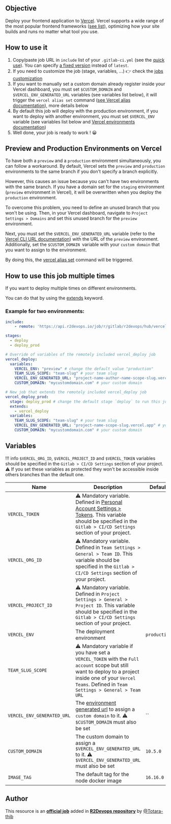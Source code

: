 ## Objective

Deploy your frontend application to [Vercel](https://vercel.com). Vercel supports a wide range of the most popular frontend frameworks ([see list](https://vercel.com/docs/frameworks)), optimizing how your site builds and runs no matter what tool you use.

## How to use it

1. Copy/paste job URL in `include` list of your `.gitlab-ci.yml` (see the [quick use](https://docs.r2devops.io/get-started/use-templates/#use-a-template)). You can specify [a fixed version](https://docs.r2devops.io/get-started/use-templates/#versioning) instead of `latest`.
1. If you need to customize the job (stage, variables, ...) 👉 check the [jobs
   customization](https://docs.r2devops.io/get-started/use-templates/#job-templates-customization)
1. If you want to manually set a custom domain already register inside your Vercel dashboard, you must set `$CUSTOM_DOMAIN` and `$VERCEL_ENV_GENERATED_URL` variables (see variables list below), it will trigger the `vercel alias set` command ([see Vercel alias documentation](https://vercel.com/docs/cli/alias)), more details below
1. By default this job will deploy with the production environment, if you want to deploy with another environment, you must set `$VERCEL_ENV` variable (see variables list below and [Vercel environments documentation](https://vercel.com/docs/concepts/deployments/environments))
1. Well done, your job is ready to work ! 😀

## Preview and Production Environments on Vercel

To have both a `preview` and a `production` environment simultaneously, you can follow a workaround. By default, Vercel sets the `preview` and `production` environments to the same branch if you don't specify a branch explicitly.

However, this causes an issue because you can't have two environments with the same branch. If you have a domain set for the `staging` environment (`preview` environment in Vercel), it will be overwritten when you deploy the `production` environment.

To overcome this problem, you need to define an unused branch that you won't be using. Then, in your Vercel dashboard, navigate to `Project Settings > Domains` and set this unused branch for the `preview` environment.

Next, you must set the `$VERCEL_ENV_GENERATED_URL` variable (refer to the [Vercel CLI URL documentation](https://vercel.com/docs/concepts/deployments/generated-urls#url-with-vercel-cli)) with the URL of the `preview` environment. Additionally, set the `$CUSTOM_DOMAIN `variable with your `custom domain` that you want to assign to the environment.

By doing this, the [vercel alias set](https://vercel.com/docs/cli/alias) command will be triggered.

## How to use this job multiple times

If you want to deploy multiple times on different environments.

You can do that by using the [extends](https://docs.gitlab.com/ee/ci/yaml/#extends) keyword.

### Example for two environments:

```yml
include:
    - remote: 'https://api.r2devops.io/job/r/gitlab/r2devops/hub/vercel_deploy.yml'

stages:
  - deploy
  - deploy_prod

# Override of variables of the remotely included vercel_deploy job
vercel_deploy: 
  variables:
    VERCEL_ENV: "preview" # change the default value "production"
    TEAM_SLUG_SCOPE: "team-slug" # your team slug
    VERCEL_ENV_GENERATED_URL: "project-name-author-name-scope-slug.vercel.app" # your vercel preview environment generated url
    CUSTOM_DOMAIN: "mycustomdomain.com" # your custom domain

# New job that extends the remotely included vercel_deploy job
vercel_deploy_prod: 
  stage: deploy_prod # change the default stage `deploy` to run this job after the preview deployment
  extends:
    - vercel_deploy
  variables:
    TEAM_SLUG_SCOPE: "team-slug" # your team slug
    VERCEL_ENV_GENERATED_URL: "project-name-scope-slug.vercel.app" # your vercel production environment generated url
    CUSTOM_DOMAIN: "mycustomdomain.com" # your custom domain
```

## Variables

!!! info
    `$VERCEL_ORG_ID`, `$VERCEL_PROJECT_ID` and `$VERCEL_TOKEN` variables should be specified in the `Gitlab > CI/CD Settings` section of your project.
    ⚠️ If you set these variables as protected they won't be accessible inside others branches than the default one.

| Name                                  | Description                                                                                                                                   | Default              |
| ------------------------------------- | --------------------------------------------------------------------------------------------------------------------------------------------- | -------------------- |
| `VERCEL_TOKEN` <img width=100/> | ⚠️ Mandatory variable. Defined in [Personal Account Settings > Tokens](https://vercel.com/account/tokens). This variable should be specified in the `Gitlab > CI/CD Settings` section of your project. <img width=175/> | ` ` <img width=100/> |
| `VERCEL_ORG_ID` <img width=100/> | ⚠️ Mandatory variable. Defined in `Team Settings > General > Team ID`. This variable should be specified in the `Gitlab > CI/CD Settings` section of your project. <img width=175/> | ` ` <img width=100/> |
| `VERCEL_PROJECT_ID` <img width=100/> | ⚠️ Mandatory variable. Defined in `Project Settings > General > Project ID`. This variable should be specified in the `Gitlab > CI/CD Settings` section of your project. <img width=175/> | ` ` <img width=100/> |
| `VERCEL_ENV`| The deployment environment | `production` |
| `TEAM_SLUG_SCOPE`| ⚠️ Mandatory variable if you have set a `VERCEL_TOKEN` with the `Full account` scope but still want to deploy to a project inside one of your `Vercel Teams`. Defined in `Team Settings > General > Team URL`| ` ` |
| `VERCEL_ENV_GENERATED_URL`             | The [environment generated url](https://vercel.com/docs/concepts/deployments/generated-urls#url-with-vercel-cli) to assign a `custom domain` to it. ⚠️ `$CUSTOM_DOMAIN` must also be set                                                                                                                           | ``              |
| `CUSTOM_DOMAIN`                 | The custom domain to assign a `$VERCEL_ENV_GENERATED_URL` to it.        ⚠️ `$VERCEL_ENV_GENERATED_URL` must also be set                                                                                                                       | `10.5.0`             |
| `IMAGE_TAG`                           | The default tag for the node docker image                                                                                                          | `16.16.0`          |


## Author

This resource is an **[official job](https://docs.r2devops.io/get-started/faq/#use-a-template)** added in [**R2Devops repository**](https://gitlab.com/r2devops/hub) by [@Totara-thib](https://gitlab.com/Totara-thib)
